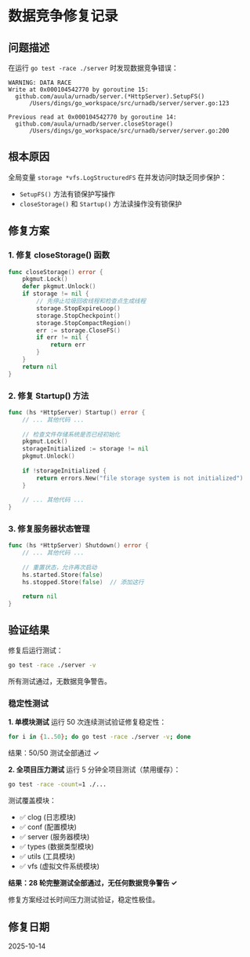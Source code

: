 # 数据竞争修复记录

## 问题描述

在运行 `go test -race ./server` 时发现数据竞争错误：

```
WARNING: DATA RACE
Write at 0x000104542770 by goroutine 15:
  github.com/auula/urnadb/server.(*HttpServer).SetupFS()
      /Users/dings/go_workspace/src/urnadb/server/server.go:123

Previous read at 0x000104542770 by goroutine 14:
  github.com/auula/urnadb/server.closeStorage()
      /Users/dings/go_workspace/src/urnadb/server/server.go:200
```

## 根本原因

全局变量 `storage *vfs.LogStructuredFS` 在并发访问时缺乏同步保护：
- `SetupFS()` 方法有锁保护写操作
- `closeStorage()` 和 `Startup()` 方法读操作没有锁保护

## 修复方案

### 1. 修复 closeStorage() 函数

```go
func closeStorage() error {
	pkgmut.Lock()
	defer pkgmut.Unlock()
	if storage != nil {
		// 先停止垃圾回收线程和检查点生成线程
		storage.StopExpireLoop()
		storage.StopCheckpoint()
		storage.StopCompactRegion()
		err := storage.CloseFS()
		if err != nil {
			return err
		}
	}
	return nil
}
```

### 2. 修复 Startup() 方法

```go
func (hs *HttpServer) Startup() error {
	// ... 其他代码 ...
	
	// 检查文件存储系统是否已经初始化
	pkgmut.Lock()
	storageInitialized := storage != nil
	pkgmut.Unlock()
	
	if !storageInitialized {
		return errors.New("file storage system is not initialized")
	}
	
	// ... 其他代码 ...
}
```

### 3. 修复服务器状态管理

```go
func (hs *HttpServer) Shutdown() error {
	// ... 其他代码 ...
	
	// 重置状态，允许再次启动
	hs.started.Store(false)
	hs.stopped.Store(false)  // 添加这行

	return nil
}
```

## 验证结果

修复后运行测试：
```bash
go test -race ./server -v
```

所有测试通过，无数据竞争警告。

### 稳定性测试

**1. 单模块测试**
运行 50 次连续测试验证修复稳定性：
```bash
for i in {1..50}; do go test -race ./server -v; done
```
结果：50/50 测试全部通过 ✓

**2. 全项目压力测试**
运行 5 分钟全项目测试（禁用缓存）：
```bash
go test -race -count=1 ./...
```
测试覆盖模块：
- ✅ clog (日志模块)
- ✅ conf (配置模块) 
- ✅ server (服务器模块)
- ✅ types (数据类型模块)
- ✅ utils (工具模块)
- ✅ vfs (虚拟文件系统模块)

**结果：28 轮完整测试全部通过，无任何数据竞争警告 ✓**

修复方案经过长时间压力测试验证，稳定性极佳。

## 修复日期

2025-10-14
